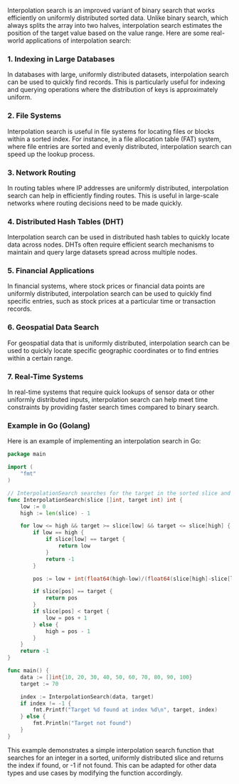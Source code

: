 Interpolation search is an improved variant of binary search that works efficiently on uniformly distributed sorted data. Unlike binary search, which always splits the array into two halves, interpolation search estimates the position of the target value based on the value range. Here are some real-world applications of interpolation search:

### 1. **Indexing in Large Databases**
In databases with large, uniformly distributed datasets, interpolation search can be used to quickly find records. This is particularly useful for indexing and querying operations where the distribution of keys is approximately uniform.

### 2. **File Systems**
Interpolation search is useful in file systems for locating files or blocks within a sorted index. For instance, in a file allocation table (FAT) system, where file entries are sorted and evenly distributed, interpolation search can speed up the lookup process.

### 3. **Network Routing**
In routing tables where IP addresses are uniformly distributed, interpolation search can help in efficiently finding routes. This is useful in large-scale networks where routing decisions need to be made quickly.

### 4. **Distributed Hash Tables (DHT)**
Interpolation search can be used in distributed hash tables to quickly locate data across nodes. DHTs often require efficient search mechanisms to maintain and query large datasets spread across multiple nodes.

### 5. **Financial Applications**
In financial systems, where stock prices or financial data points are uniformly distributed, interpolation search can be used to quickly find specific entries, such as stock prices at a particular time or transaction records.

### 6. **Geospatial Data Search**
For geospatial data that is uniformly distributed, interpolation search can be used to quickly locate specific geographic coordinates or to find entries within a certain range.

### 7. **Real-Time Systems**
In real-time systems that require quick lookups of sensor data or other uniformly distributed inputs, interpolation search can help meet time constraints by providing faster search times compared to binary search.

### Example in Go (Golang)

Here is an example of implementing an interpolation search in Go:

```go
package main

import (
	"fmt"
)

// InterpolationSearch searches for the target in the sorted slice and returns its index, or -1 if not found
func InterpolationSearch(slice []int, target int) int {
	low := 0
	high := len(slice) - 1

	for low <= high && target >= slice[low] && target <= slice[high] {
		if low == high {
			if slice[low] == target {
				return low
			}
			return -1
		}

		pos := low + int(float64(high-low)/(float64(slice[high]-slice[low]))*float64(target-slice[low]))

		if slice[pos] == target {
			return pos
		}
		if slice[pos] < target {
			low = pos + 1
		} else {
			high = pos - 1
		}
	}
	return -1
}

func main() {
	data := []int{10, 20, 30, 40, 50, 60, 70, 80, 90, 100}
	target := 70

	index := InterpolationSearch(data, target)
	if index != -1 {
		fmt.Printf("Target %d found at index %d\n", target, index)
	} else {
		fmt.Println("Target not found")
	}
}
```

This example demonstrates a simple interpolation search function that searches for an integer in a sorted, uniformly distributed slice and returns the index if found, or -1 if not found. This can be adapted for other data types and use cases by modifying the function accordingly.